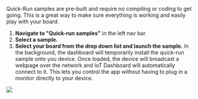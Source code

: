 <div class="row">
  <div class="col-md-6 col-sm-12 col-no-padding">
    <p>Quick-Run samples are pre-built and require no compiling or coding to get going. This is a great way to make sure everything is working and easily play with your board.</p>
    <ol class="inline-list">
      <li><b>Navigate to "Quick-run samples"</b> in the left nav bar.</li>
      <li><b>Select a sample.</b></li> 
      <li><b>Select your board from the drop down list and launch the sample.</b>  In the background, the dashboard will temporarily install the quick-run sample onto you device. Once loaded, the device will broadcast a webpage over the network and IoT Dashboard will automatically connect to it. This lets you control the app without having to plug in a monitor directly to your device.</li>
    </ol>
  </div>
  <div class="col-md-6 col-sm-12">
    <img src="{{site.baseurl}}/images/get-started/dashboard-5.png" />
  </div>
</div>